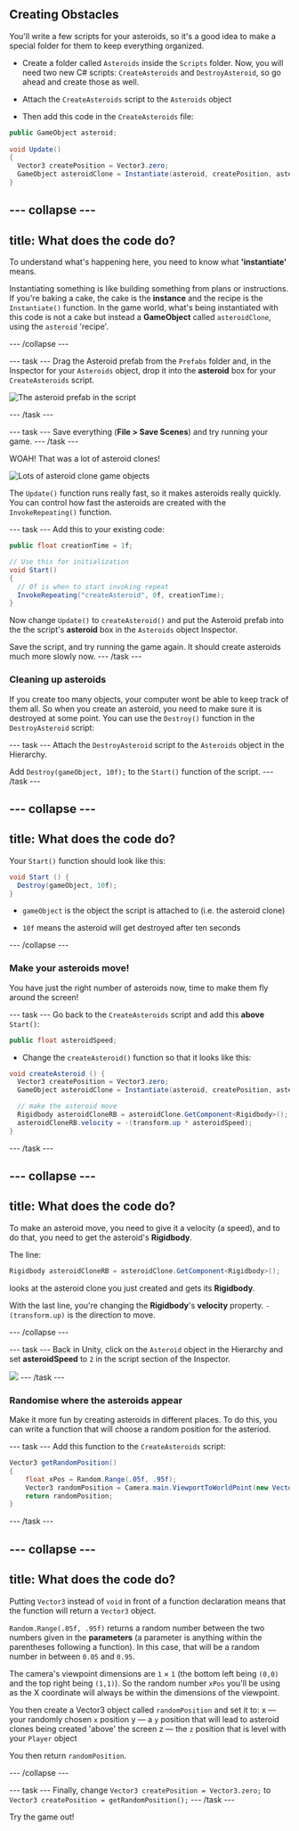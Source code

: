 ## Creating Obstacles

You'll write a few scripts for your asteroids, so it's a good idea to make a special folder for them to keep everything organized.

+ Create a folder called `Asteroids` inside the `Scripts` folder. Now, you will need two new C# scripts: `CreateAsteroids` and `DestroyAsteroid`, so go ahead and create those as well.

+ Attach the `CreateAsteroids` script to the `Asteroids` object

+ Then add this code in the `CreateAsteroids` file:

```csharp
public GameObject asteroid;
  
void Update()
{
  Vector3 createPosition = Vector3.zero;
  GameObject asteroidClone = Instantiate(asteroid, createPosition, asteroid.transform.rotation);
}
```

--- collapse ---
---
title: What does the code do?
---

To understand what's happening here, you need to know what **'instantiate'** means.

Instantiating something is like building something from plans or instructions. If you're baking a cake, the cake is the **instance** and the recipe is the `Instantiate()` function. In the game world, what's being instantiated with this code is not a cake but instead a **GameObject** called `asteroidClone`, using the `asteroid` 'recipe'.

--- /collapse ---

--- task ---
Drag the Asteroid prefab from the `Prefabs` folder and, in the Inspector for your `Asteroids` object, drop it into the **asteroid** box for your `CreateAsteroids` script.

![The asteroid prefab in the script](images/step5_asteroidPrefabInVar.png)

--- /task ---

--- task ---
Save everything (**File > Save Scenes**) and try running your game.
--- /task ---

WOAH! That was a lot of asteroid clones! 

![Lots of asteroid clone game objects](images/step5_lotsOfAsteroidClones.png)

The `Update()` function runs really fast, so it makes asteroids really quickly. You can control how fast the asteroids are created with the `InvokeRepeating()` function. 

--- task ---
Add this to your existing code:

```csharp
public float creationTime = 1f;

// Use this for initialization
void Start()
{
  // 0f is when to start invoking repeat
  InvokeRepeating("createAsteroid", 0f, creationTime);
}
```

Now change `Update()` to `createAsteroid()` and put the Asteroid prefab into the the script's **asteroid** box in the `Asteroids` object Inspector.

Save the script, and try running the game again. It should create asteroids much more slowly now.
--- /task ---

### Cleaning up asteroids

If you create too many objects, your computer wont be able to keep track of them all. So when you create an asteroid, you need to make sure it is destroyed at some point. You can use the `Destroy()` function in the `DestroyAsteroid` script:

--- task ---
Attach the `DestroyAsteroid` script to the `Asteroids` object in the Hierarchy.

Add `Destroy(gameObject, 10f);` to the `Start()` function of the script.
--- /task ---
 
--- collapse ---
---
title: What does the code do?
---

Your `Start()` function should look like this:

```csharp
void Start () {
  Destroy(gameObject, 10f);
}
```

+ `gameObject` is the object the script is attached to (i.e. the asteroid clone)

+ `10f` means the asteroid will get destroyed after ten seconds
 
--- /collapse ---

### Make your asteroids move!
You have just the right number of asteroids now, time to make them fly around the screen!

--- task ---
Go back to the `CreateAsteroids` script and add this **above** `Start()`:

```csharp
public float asteroidSpeed;
```

+ Change the `createAsteroid()` function so that it looks like this:

```csharp
void createAsteroid () {
  Vector3 createPosition = Vector3.zero;
  GameObject asteroidClone = Instantiate(asteroid, createPosition, asteroid.transform.rotation);

  // make the asteroid move
  Rigidbody asteroidCloneRB = asteroidClone.GetComponent<Rigidbody>();
  asteroidCloneRB.velocity = -(transform.up * asteroidSpeed);
}
```
--- /task ---

--- collapse ---
---
title: What does the code do?
---

To make an asteroid move, you need to give it a velocity (a speed), and to do that, you need to get the asteroid's **Rigidbody**.

The line:

```csharp
Rigidbody asteroidCloneRB = asteroidClone.GetComponent<Rigidbody>();
```

looks at the asteroid clone you just created and gets its **Rigidbody**.

With the last line, you're changing the **Rigidbody**'s **velocity** property. `-(transform.up)` is the direction to move.

--- /collapse ---

--- task ---
Back in Unity, click on the `Asteroid` object in the Hierarchy and set **asteroidSpeed** to `2` in the script section of the Inspector. 

![](images/step5_setAsteroidSpeed.png) 
--- /task ---



### Randomise where the asteroids appear

Make it more fun by creating asteroids in different places. To do this, you can write a function that will choose a random position for the asteriod.

--- task ---
Add this function to the `CreateAsteroids` script:
  
```csharp
Vector3 getRandomPosition()
{
    float xPos = Random.Range(.05f, .95f);
    Vector3 randomPosition = Camera.main.ViewportToWorldPoint(new Vector3(xPos, 1.1f, 15f));
    return randomPosition;
}
```
--- /task ---

--- collapse ---
---
title: What does the code do?
---

Putting `Vector3` instead of `void` in front of a function declaration means that the function will return a `Vector3` object. 
  
`Random.Range(.05f, .95f)` returns a random number between the two numbers given in the **parameters** (a parameter is anything within the parentheses following a function). In this case, that will be a random number in between `0.05` and `0.95`. 
    
The camera's viewpoint dimensions are `1` × `1` (the bottom left being `(0,0)` and the top right being `(1,1)`). So the random number `xPos` you'll be using as the X coordinate will always be within the dimensions of the viewpoint.
  
You then create a Vector3 object called `randomPosition` and set it to:
  x — your randomly chosen `x` position
  y — a `y` position that will lead to asteroid clones being created 'above' the screen
  z — the `z` position that is level with your `Player` object

You then return `randomPosition`.
  
--- /collapse ---

--- task ---
Finally, change `Vector3 createPosition = Vector3.zero;` to `Vector3 createPosition = getRandomPosition();`
--- /task ---

Try the game out!
